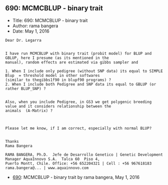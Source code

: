 ## 690: MCMCBLUP - binary trait

- Title: 690: MCMCBLUP - binary trait
- Author: rama bangera
- Date: May 1, 2016
```
Dear Dr. Legarra


I have run MCMCBLUP with binary trait (probit model) for BLUP and GBLUP, here I presume (as its mentioned in the
manual), random effects are estimated via gibbs sampler and 

1. When I include only pedigree (without SNP data) its equal to SIMPLE Blup  = threshold model in other softwares
(similar to thegibbs1f90 in blupf90 programs) ?
2. When I include both Pedigree and SNP data its equal to GBLUP (or rather BLUP_SNP) ?


Also, when you include Pedigree, in GS3 we get polygenic breeding value and it considers relationship between the
animals  (A-Matrix) ?



Please let me know, if I am correct, especially with normal BLUP?


Thanks
Rama Bangera
 
RAMA BANGERA, Ph.D.  Jefe de Desarrollo Genetico | Genetic Development Manager AquaInnovo S.A.	Talca 60  Piso 4,
Puerto Montt, Chile. Office: +56 652204321 | Cell : +56 967618183  rama.bangera@... | www.aquainnovo.com
```

- [690](0690.md): MCMCBLUP - binary trait by rama bangera, May 1, 2016
